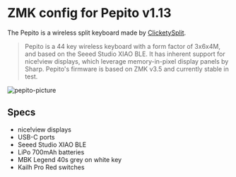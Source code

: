 # ZMK config for Pepito v1.13

The Pepito is a wireless split keyboard made by [ClicketySplit](https://clicketysplit.ca/).

> Pepito is a 44 key wireless keyboard with a form factor of 3x6x4M, and based on the Seeed Studio XIAO BLE. It has inherent support for nice!view displays, which leverage memory-in-pixel display panels by Sharp. Pepito's firmware is based on ZMK v3.5 and currently stable in test.

![pepito-picture](https://cdn.shopify.com/s/files/1/0599/3460/5491/files/Pepito-Orange.jpg)

## Specs

- nice!view displays
- USB-C ports
- Seeed Studio XIAO BLE
- LiPo 700mAh batteries
- MBK Legend 40s grey on white key
- Kailh Pro Red switches

